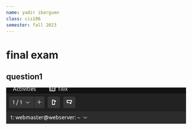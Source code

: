 ```yaml
---
name: yadir ibarguen
class: cis106
semester: fall 2023
---
```


# final exam

## question1
![q1](finala1.png)<br>